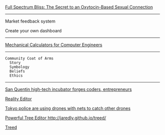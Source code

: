 <a href="http://wakeup-world.com/2015/09/28/full-spectrum-sex-the-secret-to-oxytocin-and-blissful-sexual-connection/" target="_blank">Full Spectrum Bliss: The Secret to an Oxytocin-Based Sexual Connection</a>

---

Market feedback system

Create your own dashboard

---

<a href="https://calculating.wordpress.com/2011/11/23/calculators-for-computers/" target="_blank">Mechanical Calculators for Computer Engineers</a>

---

~~~
Community Coat of Arms
  Story
  Symbology
  Beliefs
  Ethics
~~~

---

<a href="http://www.usatoday.com/story/tech/2015/12/10/san-quentin-high-tech-incubator-silicon-valley-the-last-mile-code7370-chris-redlitz-beverly-parenti/77093164/" target="_blank">San Quentin high-tech incubator forges coders, entrepreneurs</a>

<a href="http://www.realityeditor.org/" target="_blank">Reality Editor</a>

<a href="http://www.telegraph.co.uk/technology/news/12045733/Tokyo-police-are-using-drones-with-nets-to-catch-other-drones.html" target="_blank">Tokyo police are using drones with nets to catch other drones</a>

<a href="https://github.com/jaredly/treed" target="_blank">Powerful Tree Editor http://jaredly.github.io/treed/</a>

<a href="http://jaredly.github.io/treed/" target="_blank">Treed</a>
